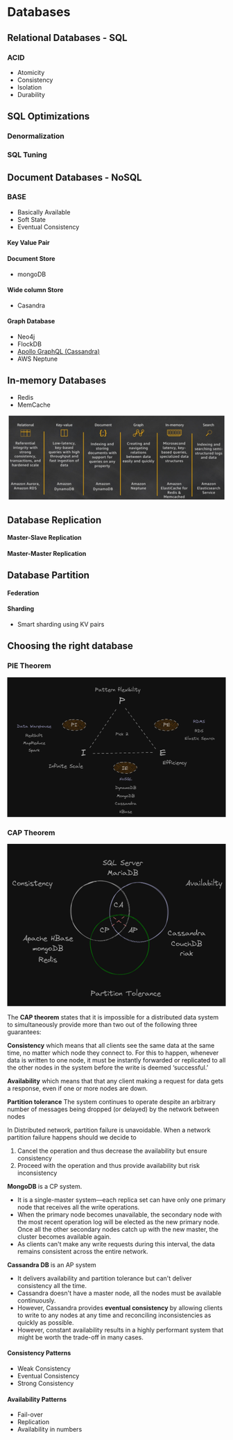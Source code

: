 # Databases

## Relational Databases - SQL

### ACID
* Atomicity
* Consistency
* Isolation
* Durability

## SQL Optimizations

### Denormalization

### SQL Tuning

## Document Databases - NoSQL

### BASE
* Basically Available
* Soft State
* Eventual Consistency
#### Key Value Pair
#### Document Store

* mongoDB

#### Wide column Store

* Casandra

#### Graph Database
* Neo4j
* FlockDB
* [Apollo GraphQL (Cassandra)](https://www.apollographql.com/)
* AWS Neptune

## In-memory Databases

* Redis
* MemCache

![databases](img\databases.png)

## Database Replication

#### Master-Slave Replication

#### Master-Master Replication

## Database Partition

#### Federation

#### Sharding

* Smart sharding using KV pairs

## Choosing the right database

### PIE Theorem

![pie_theorem](img\pie_theorem.png)



### CAP Theorem

![cap_theorem](img\cap_theorem.png)

The **CAP theorem** states that it is impossible for a distributed data system to simultaneously provide more than two out of the following three guarantees:

**Consistency** which means that all clients see the same data at the same time, no matter which node they connect to. For this to happen, whenever data is written to one node, it must be instantly forwarded or replicated to all the other nodes in the system before the write is deemed ‘successful.’

**Availability** which means that that any client making a request for data gets a response, even if one or more nodes are down.

**Partition tolerance** The system continues to operate despite an arbitrary number of messages being dropped (or delayed) by the network between nodes

In Distributed network, partition failure is unavoidable. When a network partition failure happens should we decide to

1. Cancel the operation and thus decrease the availability but ensure consistency
2. Proceed with the operation and thus provide availability but risk inconsistency

**MongoDB** is a CP system.

* It is a single-master system—each replica set can have only one primary node that receives all the write operations.
* When the primary node becomes unavailable, the secondary node with the most recent operation log will be elected as the new primary node. Once all the other secondary nodes catch up with the new master, the cluster becomes available again.
* As clients can't make any write requests during this interval, the data remains consistent across the entire network.

**Cassandra DB** is an AP system

* It delivers availability and partition tolerance but can't deliver consistency all the time.
* Cassandra doesn't have a master node, all the nodes must be available continuously.
* However, Cassandra provides **eventual consistency** by allowing clients to write to any nodes at any time and reconciling inconsistencies as quickly as possible.
* However, constant availability results in a highly performant system that might be worth the trade-off in many cases.

#### Consistency Patterns
* Weak Consistency
* Eventual Consistency
* Strong Consistency

#### Availability Patterns
* Fail-over
* Replication
* Availability in numbers
